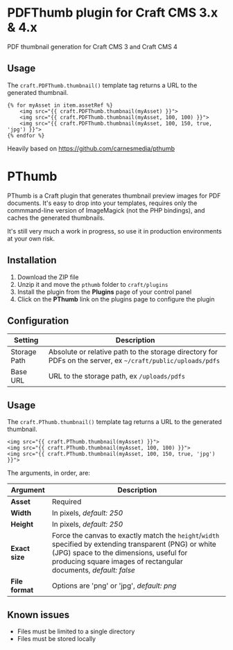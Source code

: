 # PDFThumb plugin for Craft CMS 3.x & 4.x

PDF thumbnail generation for Craft CMS 3 and Craft CMS 4

## Usage

The `craft.PDFThumb.thumbnail()` template tag returns a URL to the generated thumbnail.

```
{% for myAsset in item.assetRef %}
    <img src="{{ craft.PDFThumb.thumbnail(myAsset) }}">
    <img src="{{ craft.PDFThumb.thumbnail(myAsset, 100, 100) }}">
    <img src="{{ craft.PDFThumb.thumbnail(myAsset, 100, 150, true, 'jpg') }}">
{% endfor %}
```

Heavily based on https://github.com/carnesmedia/pthumb

# PThumb

PThumb is a Craft plugin that generates thumbnail preview images for PDF documents.
It's easy to drop into your templates, requires only the commmand-line version of
ImageMagick (not the PHP bindings), and caches the generated thumbnails.

It's still very much a work in progress, so use it in production environments at
your own risk.

## Installation

1. Download the ZIP file
2. Unzip it and move the `pthumb` folder to `craft/plugins`
3. Install the plugin from the __Plugins__ page of your control panel
4. Click on the __PThumb__ link on the plugins page to configure the plugin

## Configuration

Setting | Description
--------|--------
Storage Path | Absolute or relative path to the storage directory for PDFs on the server, ex `~/craft/public/uploads/pdfs` |
Base URL | URL to the storage path, ex `/uploads/pdfs` |

## Usage

The `craft.PThumb.thumbnail()` template tag returns a URL to the generated thumbnail.

```
<img src="{{ craft.PThumb.thumbnail(myAsset) }}">
<img src="{{ craft.PThumb.thumbnail(myAsset, 100, 100) }}">
<img src="{{ craft.PThumb.thumbnail(myAsset, 100, 150, true, 'jpg') }}">
```
The arguments, in order, are:

Argument | Description
-------- | --------
__Asset__ | Required
__Width__ | In pixels, *default: 250*
__Height__ | In pixels, *default: 250*
__Exact size__ | Force the canvas to exactly match the `height`/`width` specified by extending transparent (PNG) or white (JPG) space to the dimensions, useful for producing square images of rectangular documents, *default: false*
__File format__ | Options are 'png' or 'jpg', *default: png*


## Known issues

* Files must be limited to a single directory
* Files must be stored locally